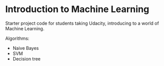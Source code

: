 Introduction to Machine Learning
==============

Starter project code for students taking Udacity, introducing to a world of Machine Learning.

Algorithms:

* Naive Bayes
* SVM
* Decision tree
